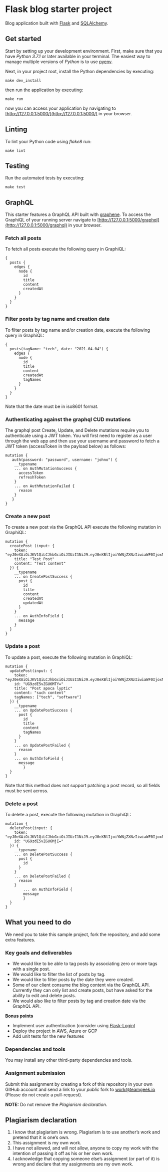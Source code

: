 # Flask blog starter project

Blog application built with [Flask](https://flask.palletsprojects.com/en/1.1.x/) and [SQLAlchemy](https://www.sqlalchemy.org/).

## Get started

Start by setting up your development environment. First, make sure that you have _Python 3.7.1_ or later available in your terminal. The easiest way to manage multiple versions of _Python_ is to use [pyenv](https://github.com/pyenv/pyenv).

Next, in your project root, install the Python dependencies by executing:

```
make dev_install
```

then run the application by executing:

```
make run
```

now you can access your application by navigating to [http://127.0.0.1:5000/](http://127.0.0.1:5000/) in your browser.

## Linting

To lint your Python code using _flake8_ run:

```
make lint
```

## Testing

Run the automated tests by executing:

```
make test
```

## GraphQL

This starter features a GraphQL API built with [graphene](https://github.com/graphql-python/graphene). To access the GraphiQL of your running server navigate to [http://127.0.0.1:5000/graphql](http://127.0.0.1:5000/graphql) in your browser.

### Fetch all posts

To fetch all posts execute the following query in GraphiQL:

```
{
  posts {
    edges {
      node {
        id
        title
        content
        createdAt
      }
    }
  }
}
```

### Filter posts by tag name and creation date

To filter posts by tag name and/or creation date, execute the following query in GraphiQL:

```
{
  posts(tagName: "tech", date: "2021-04-04") {
    edges {
      node {
        id
        title
        content
        createdAt
        tagNames
      }
    }
  }
}
```
Note that the date must be in iso8601 format.

### Authenticating against the graphql CUD mutations

The graphql post Create, Update, and Delete mutations require you to authenticate using a JWT token.
You will first need to register as a user through the web app and then use your username and password to fetch a JWT token (accessToken in the payload below) as follows:

```
mutation {
   auth(password: "password", username: "johno") {
    __typename
    ... on AuthMutationSuccess {
      accessToken
      refreshToken
    }
    ... on AuthMutationFailed {
      reason
    }
   }
}
```

### Create a new post

To create a new post via the GraphQL API execute the following mutation in GraphiQL:

```
mutation {
  createPost (input: {
    token: "eyJ0eXAiOiJKV1QiLCJhbGciOiJIUzI1NiJ9.eyJ0eXBlIjoiYWNjZXNzIiwiaWF0IjoxNjE3NjQ3MjYzLCJuYmYiOjE2MTc2NDcyNjMsImp0aSI6IjMyODFiMGFhLTY3NGUtNDc2ZC04YTkzLWVmOTZiMjA0MTQyZiIsImlkZW50aXR5IjoiYXJub3V4IiwiZXhwIjoxNjE3NjQ4MTYzfQ.ruWw6GZxu4l2nnAC77Cf9MN7jLAiNbtcqjio9WD70Tc"
    title: "Test Post"
    content: "Test content"
  }) {
    __typename
    ... on CreatePostSuccess {
      post {
        id
        title
        content
        createdAt
        updatedAt
      }
    }
    ... on AuthInfoField {
      message
    }
  }
}
```
### Update a post

To update a post, execute the following mutation in GraphiQL:

```
mutation {
  updatePost(input: {
    token: "eyJ0eXAiOiJKV1QiLCJhbGciOiJIUzI1NiJ9.eyJ0eXBlIjoiYWNjZXNzIiwiaWF0IjoxNjE3NjQ3MjYzLCJuYmYiOjE2MTc2NDcyNjMsImp0aSI6IjMyODFiMGFhLTY3NGUtNDc2ZC04YTkzLWVmOTZiMjA0MTQyZiIsImlkZW50aXR5IjoiYXJub3V4IiwiZXhwIjoxNjE3NjQ4MTYzfQ.ruWw6GZxu4l2nnAC77Cf9MN7jLAiNbtcqjio9WD70Tc"
    id: "UG9zdE5vZGU6MTY="
    title: "Post apoca lyptic"
    content: "such content"
    tagNames: ["tech", "software"]
  }) {
    __typename
    ... on UpdatePostSuccess {
      post {
        id
        title
        content
        tagNames
      }
    }
    ... on UpdatePostFailed {
      reason
    }
    ... on AuthInfoField {
      message
		}
  }
}
```
Note that this method does not support patching a post record, so all fields must be sent across.

### Delete a post

To delete a post, execute the following mutation in GraphiQL:

```
mutation {
  deletePost(input: {
    token: "eyJ0eXAiOiJKV1QiLCJhbGciOiJIUzI1NiJ9.eyJ0eXBlIjoiYWNjZXNzIiwiaWF0IjoxNjE3NjQ3MjYzLCJuYmYiOjE2MTc2NDcyNjMsImp0aSI6IjMyODFiMGFhLTY3NGUtNDc2ZC04YTkzLWVmOTZiMjA0MTQyZiIsImlkZW50aXR5IjoiYXJub3V4IiwiZXhwIjoxNjE3NjQ4MTYzfQ.ruWw6GZxu4l2nnAC77Cf9MN7jLAiNbtcqjio9WD70Tc" 
    id: "UG9zdE5vZGU6MjI="
  }) {
    __typename
    ... on DeletePostSuccess {
      post {
        id
      }
    }
    ... on DeletePostFailed {
      reason
    }
		... on AuthInfoField {
		message
		}
  }
}
```

## What you need to do

We need you to take this sample project, fork the repository, and add some extra features.

### Key goals and deliverables

- We would like to be able to tag posts by associating zero or more tags with a single post.
- We would like to filter the list of posts by tag.
- We would like to filter posts by the date they were created.
- Some of our client consume the blog content via the GraphQL API. Currently they can only list and create posts, but have asked for the ability to edit and delete posts.
- We would also like to filter posts by tag and creation date via the GraphQL API.

**Bonus points**

- Implement user authentication (consider using [Flask-Login](https://flask-login.readthedocs.io/en/latest/))
- Deploy the project in AWS, Azure or GCP
- Add unit tests for the new features

### Dependencies and tools

You may install any other third-party dependencies and tools.

### Assignment submission

Submit this assignment by creating a fork of this repository in your own GitHub account and send a link to your _public_ fork to work@teamgeek.io (Please do not create a pull-request).

**NOTE:** Do not remove the *Plagiarism declaration*.

## Plagiarism declaration

1. I know that plagiarism is wrong. Plagiarism is to use another’s work and pretend that it is one’s own.
2. This assignment is my own work.
3. I have not allowed, and will not allow, anyone to copy my work with the intention of passing it off as his or her own work.
4. I acknowledge that copying someone else’s assignment (or part of it) is wrong and declare that my assignments are my own work.
